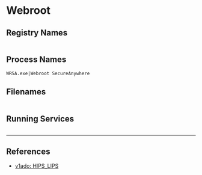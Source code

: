 # Webroot

## Registry Names

```

```

## Process Names

```
WRSA.exe|Webroot SecureAnywhere
```

## Filenames

```

```

## Running Services

```

```

---
## References

- [v1ado: HIPS_LIPS](https://github.com/v1ado/HIPS_LIPS)